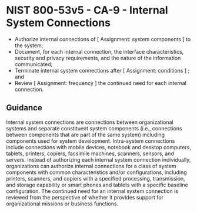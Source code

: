 # NIST 800-53v5 - CA-9 - Internal System Connections
- Authorize internal connections of \[ Assignment: system components \] to the system;
- Document, for each internal connection, the interface characteristics, security and privacy requirements, and the nature of the information communicated;
- Terminate internal system connections after \[ Assignment: conditions \] ; and
- Review \[ Assignment: frequency \] the continued need for each internal connection.
## Guidance
Internal system connections are connections between organizational systems and separate constituent system components (i.e., connections between components that are part of the same system) including components used for system development. Intra-system connections include connections with mobile devices, notebook and desktop computers, tablets, printers, copiers, facsimile machines, scanners, sensors, and servers. Instead of authorizing each internal system connection individually, organizations can authorize internal connections for a class of system components with common characteristics and/or configurations, including printers, scanners, and copiers with a specified processing, transmission, and storage capability or smart phones and tablets with a specific baseline configuration. The continued need for an internal system connection is reviewed from the perspective of whether it provides support for organizational missions or business functions.